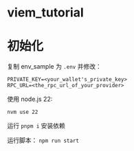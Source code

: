 # viem_tutorial

 

# 初始化

复制 env_sample 为 `.env` 并修改：

```
PRIVATE_KEY=<your_wallet's_private_key>
RPC_URL=<the_rpc_url_of_your_provider>
```

使用 node.js 22:
```
nvm use 22 
```

运行 `pnpm i` 安装依赖

运行脚本： `npm run start`